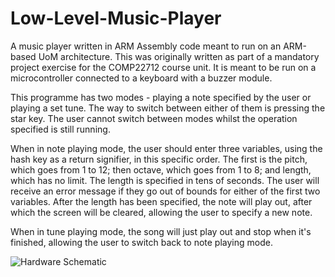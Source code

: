 # Low-Level-Music-Player
A music player written in ARM Assembly code meant to run on an ARM-based UoM architecture. This was originally written as part of a mandatory project exercise for the COMP22712 course unit. It is meant to be run on a microcontroller connected to a keyboard with a buzzer module.

This programme has two modes - playing a note specified by the user or playing a set tune. The way to switch between either of them is pressing the star key. The user cannot switch between modes whilst the operation specified is still running.

When in note playing mode, the user should enter three variables, using the hash key as a return signifier, in this specific order. The first is the pitch, which goes from 1 to 12; then octave, which goes from 1 to 8; and length, which has no limit.  The length is specified in tens of seconds. The user will receive an error message if they go out of bounds for either of the first two variables. After the length has been specified, the note will play out, after which the screen will be cleared, allowing the user to specify a new note.

When in tune playing mode, the song will just play out and stop when it's finished, allowing the user to switch back to note playing mode.

![Hardware Schematic](https://user-images.githubusercontent.com/41366614/61531556-0ff60400-aa1f-11e9-8fc9-da43423d2f85.jpg)
